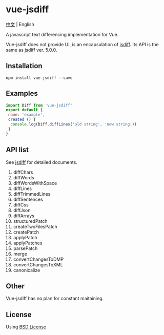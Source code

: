 # vue-jsdiff

[中文](./README_CN.md) | English

A javascript text differencing implementation for Vue.

Vue-jsdiff does not provide UI, is an encapsulation of [jsdiff](https://github.com/kpdecker/jsdiff). Its API is the same as jsdiff ver. 5.0.0.

 ## Installation

 ```
 npm install vue-jsdiff --save
 ```

 ## Examples

 ```javascript
 import Diff from 'vue-jsdiff'
 export default {
  name: 'example',
  created () {
   console.log(Diff.diffLines('old string', 'new string'))
  }
 }
 ```

 ## API list

See [jsdiff](https://github.com/kpdecker/jsdiff/blob/v5.0.0/README.md#api) for detailed documents.

 1. diffChars
 2. diffWords
 3. diffWordsWithSpace
 4. diffLines
 5. diffTrimmedLines
 6. diffSentences
 7. diffCss
 8. diffJson
 9. diffArrays
 10. structuredPatch
 11. createTwoFilesPatch
 12. createPatch
 13. applyPatch
 14. applyPatches
 15. parsePatch
 16. merge
 17. convertChangesToDMP
 18. convertChangesToXML
 19. canonicalize

 ## Other

Vue-jsdiff has no plan for constant maitaining.

 ## License

 Using [BSD License](./LICENSE)